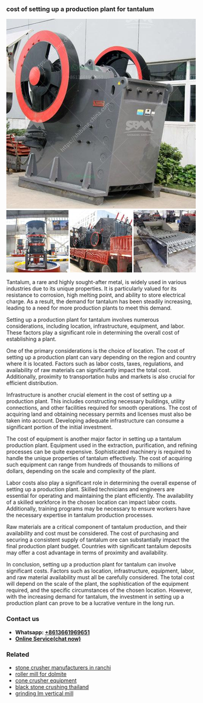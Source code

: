 <h3>cost of setting up a production plant for tantalum</h3><img src='1708499380.jpg' alt=''><p>Tantalum, a rare and highly sought-after metal, is widely used in various industries due to its unique properties. It is particularly valued for its resistance to corrosion, high melting point, and ability to store electrical charge. As a result, the demand for tantalum has been steadily increasing, leading to a need for more production plants to meet this demand.</p><p>Setting up a production plant for tantalum involves numerous considerations, including location, infrastructure, equipment, and labor. These factors play a significant role in determining the overall cost of establishing a plant.</p><p>One of the primary considerations is the choice of location. The cost of setting up a production plant can vary depending on the region and country where it is located. Factors such as labor costs, taxes, regulations, and availability of raw materials can significantly impact the total cost. Additionally, proximity to transportation hubs and markets is also crucial for efficient distribution.</p><p>Infrastructure is another crucial element in the cost of setting up a production plant. This includes constructing necessary buildings, utility connections, and other facilities required for smooth operations. The cost of acquiring land and obtaining necessary permits and licenses must also be taken into account. Developing adequate infrastructure can consume a significant portion of the initial investment.</p><p>The cost of equipment is another major factor in setting up a tantalum production plant. Equipment used in the extraction, purification, and refining processes can be quite expensive. Sophisticated machinery is required to handle the unique properties of tantalum effectively. The cost of acquiring such equipment can range from hundreds of thousands to millions of dollars, depending on the scale and complexity of the plant.</p><p>Labor costs also play a significant role in determining the overall expense of setting up a production plant. Skilled technicians and engineers are essential for operating and maintaining the plant efficiently. The availability of a skilled workforce in the chosen location can impact labor costs. Additionally, training programs may be necessary to ensure workers have the necessary expertise in tantalum production processes.</p><p>Raw materials are a critical component of tantalum production, and their availability and cost must be considered. The cost of purchasing and securing a consistent supply of tantalum ore can substantially impact the final production plant budget. Countries with significant tantalum deposits may offer a cost advantage in terms of proximity and availability.</p><p>In conclusion, setting up a production plant for tantalum can involve significant costs. Factors such as location, infrastructure, equipment, labor, and raw material availability must all be carefully considered. The total cost will depend on the scale of the plant, the sophistication of the equipment required, and the specific circumstances of the chosen location. However, with the increasing demand for tantalum, the investment in setting up a production plant can prove to be a lucrative venture in the long run.</p><h3>Contact us</h3><ul><li><strong>Whatsapp:&nbsp;<a href="https://wa.me/8613661969651">+8613661969651</a></strong></li><li><a href="https://swt.shibang-china.com/?git&amp;zhl&amp;cost of setting up a production plant for tantalum"><strong>Online Service(chat now)</strong></a></li></ul><h3>Related</h3><ul><li><a href='stone crusher manufacturers in ranchi.md'>stone crusher manufacturers in ranchi</a></li><li><a href='roller mill for dolmite.md'>roller mill for dolmite</a></li><li><a href='cone crusher equipment.md'>cone crusher equipment</a></li><li><a href='black stone crushing thailand.md'>black stone crushing thailand</a></li><li><a href='grinding lm vertical mill.md'>grinding lm vertical mill</a></li></ul>